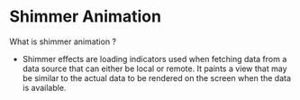 # Shimmer Animation

 What is shimmer animation ?
 
- Shimmer effects are loading indicators used when fetching data from a data source that can either be local or remote. It paints a view that may be similar to the actual data to be rendered on the screen when the data is available.
